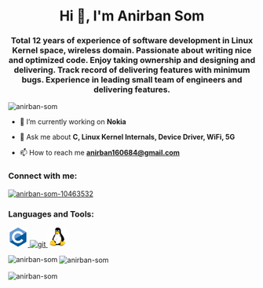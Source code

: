 <h1 align="center">Hi 👋, I'm Anirban Som</h1>
<h3 align="center">Total 12 years of experience of software development in Linux Kernel space, wireless domain. Passionate about writing nice and optimized code. Enjoy taking ownership and designing and delivering. Track record of delivering features with minimum bugs. Experience in leading small team of engineers and delivering features.</h3>

<p align="left"> <img src="https://komarev.com/ghpvc/?username=anirban-som&label=Profile%20views&color=0e75b6&style=flat" alt="anirban-som" /> </p>

- 🔭 I’m currently working on **Nokia**

- 💬 Ask me about **C, Linux Kernel Internals, Device Driver, WiFi, 5G**

- 📫 How to reach me **anirban160684@gmail.com**

<h3 align="left">Connect with me:</h3>
<p align="left">
<a href="https://linkedin.com/in/anirban-som-10463532" target="blank"><img align="center" src="https://raw.githubusercontent.com/rahuldkjain/github-profile-readme-generator/master/src/images/icons/Social/linked-in-alt.svg" alt="anirban-som-10463532" height="30" width="40" /></a>
</p>

<h3 align="left">Languages and Tools:</h3>
<p align="left"> <a href="https://www.cprogramming.com/" target="_blank" rel="noreferrer"> <img src="https://raw.githubusercontent.com/devicons/devicon/master/icons/c/c-original.svg" alt="c" width="40" height="40"/> </a> <a href="https://git-scm.com/" target="_blank" rel="noreferrer"> <img src="https://www.vectorlogo.zone/logos/git-scm/git-scm-icon.svg" alt="git" width="40" height="40"/> </a> <a href="https://www.linux.org/" target="_blank" rel="noreferrer"> <img src="https://raw.githubusercontent.com/devicons/devicon/master/icons/linux/linux-original.svg" alt="linux" width="40" height="40"/> </a> </p>

<p><img align="left" src="https://github-readme-stats.vercel.app/api/top-langs?username=anirban-som&show_icons=true&locale=en&layout=compact" alt="anirban-som" /></p>

<p>&nbsp;<img align="center" src="https://github-readme-stats.vercel.app/api?username=anirban-som&show_icons=true&locale=en" alt="anirban-som" /></p>

<p><img align="center" src="https://github-readme-streak-stats.herokuapp.com/?user=anirban-som&" alt="anirban-som" /></p>

